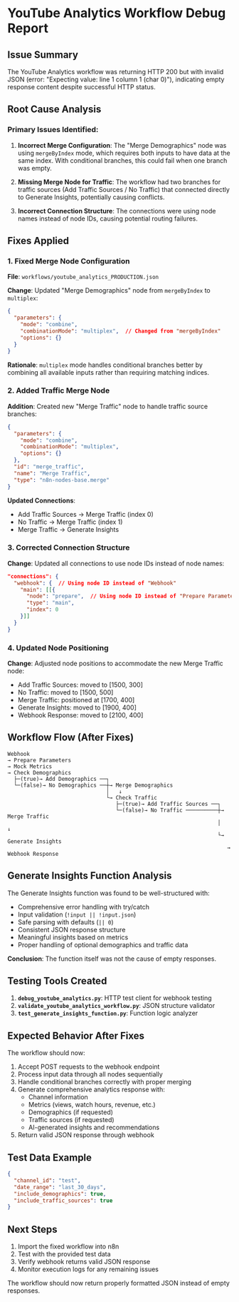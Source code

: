 # YouTube Analytics Workflow Debug Report

## Issue Summary

The YouTube Analytics workflow was returning HTTP 200 but with invalid JSON (error: "Expecting value: line 1 column 1 (char 0)"), indicating empty response content despite successful HTTP status.

## Root Cause Analysis

### Primary Issues Identified:

1. **Incorrect Merge Configuration**: The "Merge Demographics" node was using `mergeByIndex` mode, which requires both inputs to have data at the same index. With conditional branches, this could fail when one branch was empty.

2. **Missing Merge Node for Traffic**: The workflow had two branches for traffic sources (Add Traffic Sources / No Traffic) that connected directly to Generate Insights, potentially causing conflicts.

3. **Incorrect Connection Structure**: The connections were using node names instead of node IDs, causing potential routing failures.

## Fixes Applied

### 1. Fixed Merge Node Configuration

**File**: `workflows/youtube_analytics_PRODUCTION.json`

**Change**: Updated "Merge Demographics" node from `mergeByIndex` to `multiplex`:

```json
{
  "parameters": {
    "mode": "combine",
    "combinationMode": "multiplex",  // Changed from "mergeByIndex"
    "options": {}
  }
}
```

**Rationale**: `multiplex` mode handles conditional branches better by combining all available inputs rather than requiring matching indices.

### 2. Added Traffic Merge Node

**Addition**: Created new "Merge Traffic" node to handle traffic source branches:

```json
{
  "parameters": {
    "mode": "combine",
    "combinationMode": "multiplex",
    "options": {}
  },
  "id": "merge_traffic",
  "name": "Merge Traffic",
  "type": "n8n-nodes-base.merge"
}
```

**Updated Connections**:
- Add Traffic Sources → Merge Traffic (index 0)
- No Traffic → Merge Traffic (index 1)  
- Merge Traffic → Generate Insights

### 3. Corrected Connection Structure

**Change**: Updated all connections to use node IDs instead of node names:

```json
"connections": {
  "webhook": {  // Using node ID instead of "Webhook"
    "main": [[{
      "node": "prepare",  // Using node ID instead of "Prepare Parameters"
      "type": "main",
      "index": 0
    }]]
  }
}
```

### 4. Updated Node Positioning

**Change**: Adjusted node positions to accommodate the new Merge Traffic node:
- Add Traffic Sources: moved to [1500, 300]
- No Traffic: moved to [1500, 500]
- Merge Traffic: positioned at [1700, 400]
- Generate Insights: moved to [1900, 400]
- Webhook Response: moved to [2100, 400]

## Workflow Flow (After Fixes)

```
Webhook 
→ Prepare Parameters 
→ Mock Metrics 
→ Check Demographics 
  ├─(true)→ Add Demographics ──┐
  └─(false)→ No Demographics ──┼→ Merge Demographics 
                               │   ↓
                               └→ Check Traffic
                                  ├─(true)→ Add Traffic Sources ──┐
                                  └─(false)→ No Traffic ──────────┼→ Merge Traffic
                                                                  │   ↓
                                                                  └→ Generate Insights 
                                                                     → Webhook Response
```

## Generate Insights Function Analysis

The Generate Insights function was found to be well-structured with:
- Comprehensive error handling with try/catch
- Input validation (`!input || !input.json`)
- Safe parsing with defaults (`|| 0`)
- Consistent JSON response structure
- Meaningful insights based on metrics
- Proper handling of optional demographics and traffic data

**Conclusion**: The function itself was not the cause of empty responses.

## Testing Tools Created

1. **`debug_youtube_analytics.py`**: HTTP test client for webhook testing
2. **`validate_youtube_analytics_workflow.py`**: JSON structure validator
3. **`test_generate_insights_function.py`**: Function logic analyzer

## Expected Behavior After Fixes

The workflow should now:
1. Accept POST requests to the webhook endpoint
2. Process input data through all nodes sequentially
3. Handle conditional branches correctly with proper merging
4. Generate comprehensive analytics response with:
   - Channel information
   - Metrics (views, watch hours, revenue, etc.)
   - Demographics (if requested)
   - Traffic sources (if requested) 
   - AI-generated insights and recommendations
5. Return valid JSON response through webhook

## Test Data Example

```json
{
  "channel_id": "test",
  "date_range": "last_30_days",
  "include_demographics": true,
  "include_traffic_sources": true
}
```

## Next Steps

1. Import the fixed workflow into n8n
2. Test with the provided test data
3. Verify webhook returns valid JSON response
4. Monitor execution logs for any remaining issues

The workflow should now return properly formatted JSON instead of empty responses.